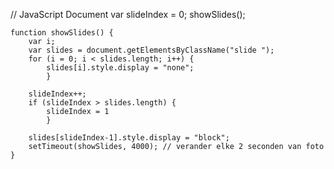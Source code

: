 // JavaScript Document
	var slideIndex = 0;
	showSlides();

	function showSlides() {
		var i;
		var slides = document.getElementsByClassName("slide	");
		for (i = 0; i < slides.length; i++) {
			slides[i].style.display = "none";
			}
	
		slideIndex++;
		if (slideIndex > slides.length) {
			slideIndex = 1
			}
	
		slides[slideIndex-1].style.display = "block";
		setTimeout(showSlides, 4000); // verander elke 2 seconden van foto
	}
